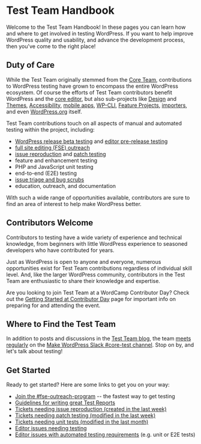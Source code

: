 # Test Team Handbook

Welcome to the Test Team Handbook! In these pages you can learn how and where to get involved in testing WordPress. If you want to help improve WordPress quality and usability, and advance the development process, then you've come to the right place!

## Duty of Care
While the Test Team originally stemmed from the [Core Team](https://make.wordpress.org/core/), contributions to WordPress testing have grown to encompass the entire WordPress ecosystem. Of course the efforts of Test Team contributors benefit WordPress and the [core editor](https://wordpress.org/gutenberg/), but also sub-projects like [Design](https://make.wordpress.org/design/) and [Themes](https://make.wordpress.org/themes/), [Accessibility](https://make.wordpress.org/accessibility/), [mobile apps](https://wordpress.org/mobile/), [WP-CLI](https://make.wordpress.org/cli/), [Feature Projects](https://make.wordpress.org/core/features/), [importers](https://github.com/WordPress?q=importers), and even [WordPress.org](https://wordpress.org) itself.

Test Team contributions touch on all aspects of manual and automated testing within the project, including:

- [WordPress release beta testing](https://make.wordpress.org/core/handbook/testing/beta-testing/) and [editor pre-release testing](https://make.wordpress.org/test/handbook/gutenberg-testing/regression-testing/)
- [full site editing (FSE) outreach](https://make.wordpress.org/test/handbook/full-site-editing-outreach-experiment/)
- [issue reproduction](https://make.wordpress.org/test/handbook/test-reports/#2-issue-reproduction) and [patch testing](https://make.wordpress.org/test/handbook/test-reports/#3-patch-testing)
- feature and enhancement testing
- PHP and JavaScript unit testing
- end-to-end (E2E) testing
- [issue triage and bug scrubs](https://make.wordpress.org/core/handbook/testing/bug-gardening/)
- education, outreach, and documentation

With such a wide range of opportunities available, contributors are sure to find an area of interest to help make WordPress better.

## Contributors Welcome
Contributors to testing have a wide variety of experience and technical knowledge, from beginners with little WordPress experience to seasoned developers who have contributed for years.

Just as WordPress is open to anyone and everyone, numerous opportunities exist for Test Team contributions regardless of individual skill level. And, like the larger WordPress community, contributors in the Test Team are enthusiastic to share their knowledge and expertise.

Are you looking to join Test Team at a WordCamp Contributor Day? Check out the [Getting Started at Contributor Day](https://make.wordpress.org/test/handbook/contributor-day/) page for important info on preparing for and attending the event.

## Where to Find the Test Team
In addition to posts and discussions in the [Test Team blog](https://make.wordpress.org/test/), the team [meets regularly](https://make.wordpress.org/meetings/#test) on the [Make WordPress Slack #core-test channel](https://wordpress.slack.com/archives/core-test/). Stop on by, and let's talk about testing!

## Get Started
Ready to get started? Here are some links to get you on your way:

- [Join the #fse-outreach-program](https://make.wordpress.org/test/handbook/full-site-editing-outreach-experiment/) -- the fastest way to get testing
- [Guidelines for writing great Test Reports](https://make.wordpress.org/test/handbook/test-reports/)
- [Tickets needing issue reproduction (created in the last week)](https://core.trac.wordpress.org/query?status=new&focuses=!docs&time=1weekago..&component=!Build%2FTest+Tools&keywords=~-reporter-feedback+-close+-dev-feedback+-2nd-opinion+-needs-refresh+-needs-design+-needs-design-feedback&milestone=Awaiting+Review&owner=&type=defect+(bug)&col=id&col=summary&col=focuses&col=keywords&col=changetime&order=changetime)
- [Tickets needing patch testing (modified in the last week)](https://core.trac.wordpress.org/query?status=accepted&status=assigned&status=new&status=reopened&status=reviewing&changetime=1weekago..&keywords=~needs-testing+has-patch+-dev-feedback+-2nd-opinion+-close+-needs-refresh+-needs-design+-needs-design-feedback+-changes-requested&milestone=!Awaiting+Review&col=id&col=summary&col=status&col=milestone&col=changetime&col=keywords&col=type&col=priority&col=component&order=changetime)
- [Tickets needing unit tests (modified in the last month)](https://core.trac.wordpress.org/query?status=accepted&status=assigned&status=new&status=reopened&status=reviewing&changetime=1monthago..&keywords=~needs-unit-tests+has-patch+-dev-feedback+-2nd-opinion+-close+-needs-refresh+-needs-design+-needs-design-feedback&col=id&col=summary&col=status&col=keywords&col=type&col=priority&col=milestone&col=component&col=changetime&order=changetime)
- [Editor issues needing testing](https://github.com/WordPress/gutenberg/issues?q=is%3Aissue+is%3Aopen+label%3A%22Needs+Testing%22)
- [Editor issues with automated testing requirements](https://github.com/WordPress/gutenberg/issues?q=is%3Aissue+is%3Aopen+label%3A%22Automated+Testing%22) (e.g. unit or E2E tests)
